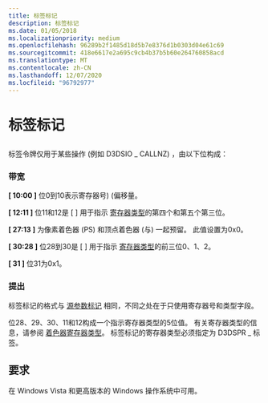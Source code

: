 ```yaml
---
title: 标签标记
description: 标签标记
ms.date: 01/05/2018
ms.localizationpriority: medium
ms.openlocfilehash: 96289b2f1485d18d5b7e8376d1b0303d04e61c69
ms.sourcegitcommit: 418e6617e2a695c9cb4b37b5b60e264760858acd
ms.translationtype: MT
ms.contentlocale: zh-CN
ms.lasthandoff: 12/07/2020
ms.locfileid: "96792977"
---
```

# <a name="label-token"></a>标签标记


## <span id="ddk_label_token_gg"></span><span id="DDK_LABEL_TOKEN_GG"></span>


标签令牌仅用于某些操作 (例如 D3DSIO \_ CALLNZ) ，由以下位构成：

### <a name="span-idbitsspanspan-idbitsspanbits"></a><span id="bits"></span><span id="BITS"></span>带宽

<span id="_10_00_"></span>**\[ 10:00 \]** 位0到10表示寄存器号)  (偏移量。

<span id="_12_11_"></span>**\[ 12:11 \]** 位11和12是 \[ \] 用于指示 [寄存器类型](/windows-hardware/drivers/ddi/d3d9types/ne-d3d9types-_d3dshader_param_register_type)的第四个和第五个第三位。

<span id="_27_13_"></span>**\[ 27:13 \]** 为像素着色器 (PS) 和顶点着色器 (与) 一起预留。 此值设置为0x0。

<span id="_30_28_"></span>**\[ 30:28 \]** 位28到30是 \[ \] 用于指示 [寄存器类型](/windows-hardware/drivers/ddi/d3d9types/ne-d3d9types-_d3dshader_param_register_type)的前三位0、1、2。

<span id="_31_"></span>**\[ 31 \]** 位31为0x1。

### <a name="span-idcommentsspanspan-idcommentsspancomments"></a><span id="comments"></span><span id="COMMENTS"></span>提出

标签标记的格式与 [源参数标记](source-parameter-token.md) 相同，不同之处在于只使用寄存器号和类型字段。

位28、29、30、11和12构成一个指示寄存器类型的5位值。 有关寄存器类型的信息，请参阅 [着色器寄存器类型](/windows-hardware/drivers/ddi/d3d9types/ne-d3d9types-_d3dshader_param_register_type)。 标签标记的寄存器类型必须指定为 D3DSPR \_ 标签。

## <a name="span-idrequirementsspanspan-idrequirementsspanspan-idrequirementsspanrequirements"></a><span id="Requirements"></span><span id="requirements"></span><span id="REQUIREMENTS"></span>要求


在 Windows Vista 和更高版本的 Windows 操作系统中可用。

 


